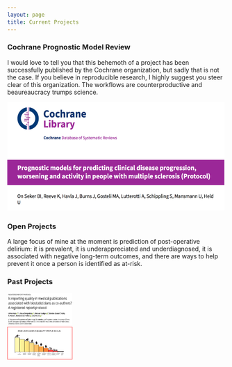 ```yaml
---
layout: page
title: Current Projects
---
```



### Cochrane Prognostic Model Review

I would love to tell you that this behemoth of a project has been successfully published by the Cochrane organization, but sadly that is not the case. If you believe in reproducible research, I highly suggest you steer clear of this organization. The workflows are counterproductive and beaureaucracy trumps science.

<a href="https://doi.org/10.1002/14651858.CD013606">
  <img src="/assets/img/CochraneRev.png" alt="link to protocol" width="500" height="250">
</a>


### Open Projects

A large focus of mine at the moment is prediction of post-operative delirium: it is prevalent, it is underappreciated and underdiagnosed, it is associated with negative long-term outcomes, and there are ways to help prevent it once a person is identified as at-risk.


### Past Projects

<div class="row">
  <div class="column">
    <a href="https://journals.plos.org/plosone/article?id=10.1371/journal.pone.0241897">
  <img src="/assets/img/Plos.png" alt="link to protocol" width="150" height="75">
</a>
  </div>
  <div class="column">
    <a href="MS.md">
  <img src="/assets/img/EDSS.png" alt="link to protocol" width="150" height="75">
</a>
  </div>
</div>




